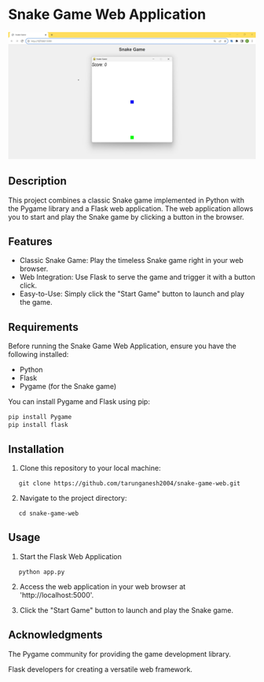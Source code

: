# Snake Game Web Application

![Game Screenshot](images/screenshot.jpg)

## Description

This project combines a classic Snake game implemented in Python with the Pygame library and a Flask web application. The web application allows you to start and play the Snake game by clicking a button in the browser.

## Features

- Classic Snake Game: Play the timeless Snake game right in your web browser.
- Web Integration: Use Flask to serve the game and trigger it with a button click.
- Easy-to-Use: Simply click the "Start Game" button to launch and play the game.

## Requirements

Before running the Snake Game Web Application, ensure you have the following installed:

- Python
- Flask
- Pygame (for the Snake game)

You can install Pygame and Flask using pip:

```shell
pip install Pygame
pip install flask
```

## Installation

1. Clone this repository to your local machine:

```shell
   git clone https://github.com/tarunganesh2004/snake-game-web.git
```

2. Navigate to the project directory:

```shell
   cd snake-game-web
```

## Usage

1. Start the Flask Web Application

```shell
   python app.py
```

2. Access the web application in your web browser at 'http://localhost:5000'.

3. Click the "Start Game" button to launch and play the Snake game.

## Acknowledgments

The Pygame community for providing the game development library.

Flask developers for creating a versatile web framework.
